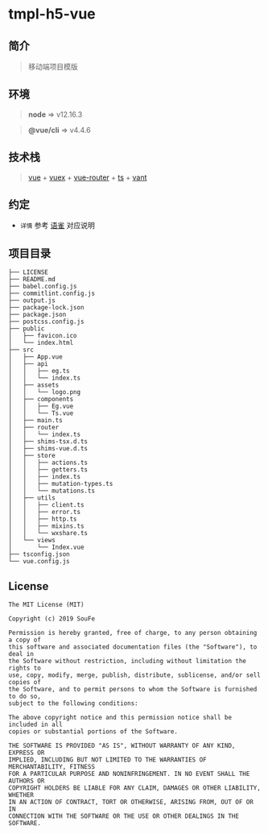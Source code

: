 # tmpl-h5-vue

## 简介
> 移动端项目模版

## 环境
> **node** => v12.16.3

> **@vue/cli** => v4.4.6

## 技术栈
>  [vue](https://cn.vuejs.org/v2/guide/) + [vuex](https://vuex.vuejs.org/zh/) + [vue-router](https://router.vuejs.org/zh/) +  [ts](https://typescript.bootcss.com) + [vant](https://vant-contrib.gitee.io/vant/#/zh-CN/)

## 约定
- `详情` 参考 [语雀](https://cn.vuejs.org/v2/style-guide/) 对应说明

## 项目目录
```
├── LICENSE
├── README.md
├── babel.config.js
├── commitlint.config.js
├── output.js
├── package-lock.json
├── package.json
├── postcss.config.js
├── public
│   ├── favicon.ico
│   └── index.html
├── src
│   ├── App.vue
│   ├── api
│   │   ├── eg.ts
│   │   └── index.ts
│   ├── assets
│   │   └── logo.png
│   ├── components
│   │   ├── Eg.vue
│   │   └── Ts.vue
│   ├── main.ts
│   ├── router
│   │   └── index.ts
│   ├── shims-tsx.d.ts
│   ├── shims-vue.d.ts
│   ├── store
│   │   ├── actions.ts
│   │   ├── getters.ts
│   │   ├── index.ts
│   │   ├── mutation-types.ts
│   │   └── mutations.ts
│   ├── utils
│   │   ├── client.ts
│   │   ├── error.ts
│   │   ├── http.ts
│   │   ├── mixins.ts
│   │   └── wxshare.ts
│   └── views
│       └── Index.vue
├── tsconfig.json
└── vue.config.js
```

## License
```
The MIT License (MIT)

Copyright (c) 2019 SouFe

Permission is hereby granted, free of charge, to any person obtaining a copy of
this software and associated documentation files (the "Software"), to deal in
the Software without restriction, including without limitation the rights to
use, copy, modify, merge, publish, distribute, sublicense, and/or sell copies of
the Software, and to permit persons to whom the Software is furnished to do so,
subject to the following conditions:

The above copyright notice and this permission notice shall be included in all
copies or substantial portions of the Software.

THE SOFTWARE IS PROVIDED "AS IS", WITHOUT WARRANTY OF ANY KIND, EXPRESS OR
IMPLIED, INCLUDING BUT NOT LIMITED TO THE WARRANTIES OF MERCHANTABILITY, FITNESS
FOR A PARTICULAR PURPOSE AND NONINFRINGEMENT. IN NO EVENT SHALL THE AUTHORS OR
COPYRIGHT HOLDERS BE LIABLE FOR ANY CLAIM, DAMAGES OR OTHER LIABILITY, WHETHER
IN AN ACTION OF CONTRACT, TORT OR OTHERWISE, ARISING FROM, OUT OF OR IN
CONNECTION WITH THE SOFTWARE OR THE USE OR OTHER DEALINGS IN THE SOFTWARE.
```